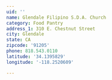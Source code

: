 ```yaml
---
uid: ''
name: Glendale Filipino S.D.A. Church
category: Food Pantry
address_1: 310 E. Chestnut Street
city: Glendale
state: CA
zipcode: '91205'
phone: 818.543.0110
latitude: '34.1395829'
longitude: '-118.2520609'

---
```

